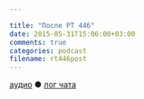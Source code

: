 ```yaml
---

title: "После РТ 446"
date: 2015-05-31T15:06:00+03:00
comments: true
categories: podcast
filename: rt446post
---
```

[аудио](http://cdn.radio-t.com/rt446post.mp3) ● [лог чата](http://chat.radio-t.com/logs/radio-t-446.html)
<audio src="http://cdn.radio-t.com/rt446post.mp3" preload="none"></audio>

